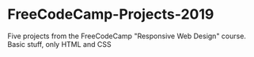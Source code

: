 # FreeCodeCamp-Projects-2019
Five projects from the FreeCodeCamp "Responsive Web Design" course. Basic stuff, only HTML and CSS
